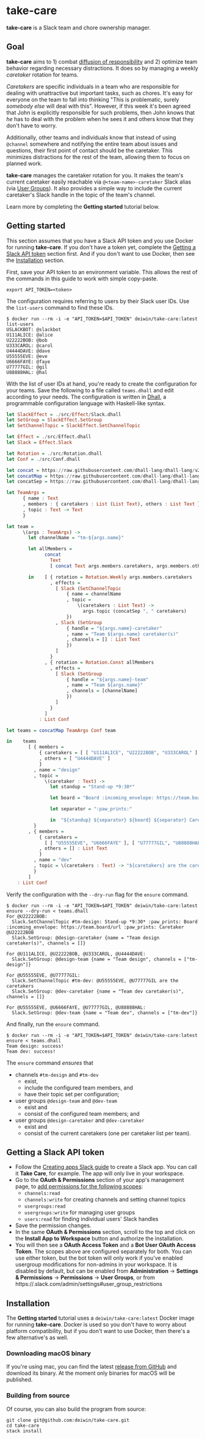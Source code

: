 # take-care

**take-care** is a Slack team and chore ownership manager.

## Goal

**take-care** aims to 1) combat [diffusion of responsibility][1] and 2)
optimize team behavior regarding necessary distractions. It does so by managing
a weekly _caretaker_ rotation for teams.

_Caretakers_ are specific individuals in a team who are responsible for dealing
with unattractive but important tasks, such as chores. It's easy for everyone
on the team to fall into thinking "This is problematic, surely _somebody else_
will deal with this". However, if this week it's been agreed that John is
explicitly responsible for such problems, then John knows that _he_ has to deal
with the problem when he sees it and others know that they don't have to worry.

Additionally, other teams and individuals know that instead of using `@channel`
somewhere and notifying the entire team about issues and questions, their first
point of contact should be the caretaker. This minimizes distractions for the
rest of the team, allowing them to focus on planned work.

**take-care** manages the caretaker rotation for you. It makes the team's
current caretaker easily reachable via `@<team-name>-caretaker` Slack alias
(via [User Groups][2]). It also provides a simple way to include the current
caretaker's Slack handle in the topic of the team's channel.

Learn more by completing the **Getting started** tutorial below.

## Getting started

This section assumes that you have a Slack API token and you use Docker for
running **take-care**. If you don't have a token yet, complete the [Getting
a Slack API token](#getting-a-slack-api-token) section first. And if you don't
want to use Docker, then see the [Installation](#installation) section.

First, save your API token to an environment variable. This allows the rest of
the commands in this guide to work with simple copy-paste.

```
export API_TOKEN=<token>
```

The configuration requires referring to users by their Slack user IDs. Use the
`list-users` command to find these IDs.

```
$ docker run --rm -i -e "API_TOKEN=$API_TOKEN" deiwin/take-care:latest list-users
USLACKBOT: @slackbot
U111ALICE: @alice
U22222BOB: @bob
U333CAROL: @carol
U4444DAVE: @dave
U55555EVE: @eve
U6666FAYE: @faye
U77777GIL: @gil
U88888HAL: @hal
```

With the list of user IDs at hand, you're ready to create the configuration for
your teams. Save the following to a file called `teams.dhall` and edit
according to your needs. The configuration is written in [Dhall][3],
a programmable configuration language with Haskell-like syntax.

```haskell
let SlackEffect = ./src/Effect/Slack.dhall
let SetGroup = SlackEffect.SetGroup
let SetChannelTopic = SlackEffect.SetChannelTopic

let Effect = ./src/Effect.dhall
let Slack = Effect.Slack

let Rotation = ./src/Rotation.dhall
let Conf = ./src/Conf.dhall

let concat = https://raw.githubusercontent.com/dhall-lang/dhall-lang/v21.1.0/Prelude/List/concat.dhall
let concatMap = https://raw.githubusercontent.com/dhall-lang/dhall-lang/v21.1.0/Prelude/List/concatMap.dhall
let concatSep = https://raw.githubusercontent.com/dhall-lang/dhall-lang/v21.1.0/Prelude/Text/concatSep.dhall

let TeamArgs =
      { name : Text
      , members : { caretakers : List (List Text), others : List Text }
      , topic : Text -> Text
      }

let team =
      \(args : TeamArgs) ->
        let channelName = "tm-${args.name}"

        let allMembers =
              concat
                Text
                [ concat Text args.members.caretakers, args.members.others ]

        in    [ { rotation = Rotation.Weekly args.members.caretakers
                , effects =
                  [ Slack (SetChannelTopic
                      { name = channelName
                      , topic =
                          \(caretakers : List Text) ->
                            args.topic (concatSep ", " caretakers)
                      })
                  , Slack (SetGroup
                      { handle = "${args.name}-caretaker"
                      , name = "Team ${args.name} caretaker(s)"
                      , channels = [] : List Text
                      })
                  ]
                }
              , { rotation = Rotation.Const allMembers
                , effects =
                  [ Slack (SetGroup
                      { handle = "${args.name}-team"
                      , name = "Team ${args.name}"
                      , channels = [channelName]
                      })
                  ]
                }
              ]
            : List Conf

let teams = concatMap TeamArgs Conf team

in    teams
        [ { members =
            { caretakers = [ [ "U111ALICE", "U22222BOB", "U333CAROL" ] ]
            , others = [ "U4444DAVE" ]
            }
          , name = "design"
          , topic =
              \(caretaker : Text) ->
                let standup = "Stand-up *9:30*"

                let board = "Board :incoming_envelope: https://team.board/url"

                let separator = ":paw_prints:"

                in  "${standup} ${separator} ${board} ${separator} Caretaker ${caretaker}"
          }
        , { members =
            { caretakers =
              [ [ "U55555EVE", "U6666FAYE" ], [ "U77777GIL", "U88888HAL" ] ]
            , others = [] : List Text
            }
          , name = "dev"
          , topic = \(caretakers : Text) -> "${caretakers} are the caretakers"
          }
        ]
    : List Conf
```

Verify the configuration with the `--dry-run` flag for the `ensure`
command.

```dryRunExample
$ docker run --rm -i -e "API_TOKEN=$API_TOKEN" deiwin/take-care:latest ensure --dry-run < teams.dhall
For @U22222BOB:
  Slack.SetChannelTopic #tm-design: Stand-up *9:30* :paw_prints: Board :incoming_envelope: https://team.board/url :paw_prints: Caretaker @U22222BOB
  Slack.SetGroup: @design-caretaker {name = "Team design caretaker(s)", channels = []}

For @U111ALICE, @U22222BOB, @U333CAROL, @U4444DAVE:
  Slack.SetGroup: @design-team {name = "Team design", channels = ["tm-design"]}

For @U55555EVE, @U77777GIL:
  Slack.SetChannelTopic #tm-dev: @U55555EVE, @U77777GIL are the caretakers
  Slack.SetGroup: @dev-caretaker {name = "Team dev caretaker(s)", channels = []}

For @U55555EVE, @U6666FAYE, @U77777GIL, @U88888HAL:
  Slack.SetGroup: @dev-team {name = "Team dev", channels = ["tm-dev"]}
```

And finally, run the `ensure` command.

```
$ docker run --rm -i -e "API_TOKEN=$API_TOKEN" deiwin/take-care:latest ensure < teams.dhall
Team design: success!
Team dev: success!
```

The `ensure` command _ensures_ that

- channels `#tm-design` and `#tm-dev`
  - exist,
  - include the configured team members, and
  - have their topic set per configuration;
- user groups `@design-team` and `@dev-team`
  - exist and
  - consist of the configured team members; and
- user groups `@design-caretaker` and `@dev-caretaker`
  - exist and
  - consist of the current caretakers (one per caretaker list per team).

## Getting a Slack API token

- Follow the [Creating apps Slack guide][4] to create a Slack app. You can call
  it **Take Care**, for example. The app will only live in your workspace.
- Go to the **OAuth & Permissions** section of your app's management page, to
  [add permissions for the following scopes][5]:
  - `channels:read`
  - `channels:write` for creating channels and setting channel topics
  - `usergroups:read`
  - `usergroups:write` for managing user groups
  - `users:read` for finding individual users' Slack handles
- Save the permission changes.
- In the same **OAuth & Permissions** section, scroll to the top and click on
  the **Install App to Workspace** button and authorize the installation.
- You will then see a **OAuth Access Token** and a **Bot User OAuth Access
  Token**. The scopes above are configured separately for both. You can use
  either token, but the bot token will only work if you've enabled
  usergroup modifications for non-admins in your workspace. It is disabled
  by default, but can be enabled from **Administration** -> **Settings
  & Permissions** -> **Permissions** -> **User Groups**, or from
  https://<your-domain>.slack.com/admin/settings#user_group_restrictions

## Installation

The **Getting started** tutorial uses a `deiwin/take-care:latest` Docker image
for running **take-care**. Docker is used so you don't have to worry about
platform compatibility, but if you don't want to use Docker, then there's a few
alternative's as well.

### Downloading macOS binary

If you're using mac, you can find the latest [release from GitHub][6] and
download its binary. At the moment only binaries for macOS will be published.

### Building from source

Of course, you can also build the program from source:

```
git clone git@github.com:deiwin/take-care.git
cd take-care
stack install
```

[1]: https://en.wikipedia.org/wiki/Diffusion_of_responsibility
[2]: https://get.slack.help/hc/en-us/articles/212906697-User-Groups
[3]: https://github.com/dhall-lang/dhall-lang
[4]: https://api.slack.com/slack-apps#creating_apps
[5]: https://api.slack.com/slack-apps#oauth__amp__permissions
[6]: https://github.com/deiwin/take-care/releases
